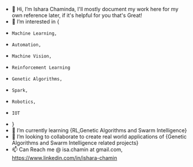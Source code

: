 - 👋 Hi, I’m Ishara Chaminda, I'll mostly document my work here for my own reference later, if it's helpful for you that's Great!
- 👀 I’m interested in {
-     Machine Learning,
-     Automation,
-     Machine Vision,
-     Reinforcement Learning
-     Genetic Algorithms,
-     Spark,
-     Robotics,
-     IOT
-   }     
- 🌱 I’m currently learning {RL,Genetic Algorithms and Swarm Intelligence}
- 💞️ I’m looking to collaborate to create real world applications of {Genetic Algorithms and Swarm Intelligence related projects}
- 📫 Can Reach me @ isa.chamin at gmail.com, https://www.linkedin.com/in/ishara-chamin

<!---
dkishara/dkishara is a ✨ special ✨ repository because its `README.md` (this file) appears on your GitHub profile.
You can click the Preview link to take a look at your changes.
--->
